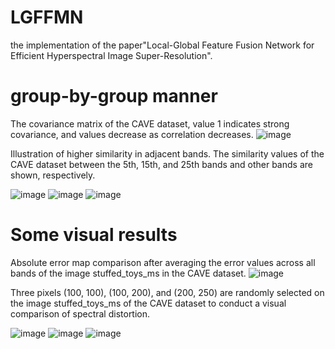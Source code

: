 # LGFFMN
the implementation of the paper"Local-Global Feature Fusion Network for Efficient Hyperspectral Image Super-Resolution".

# group-by-group manner
The covariance matrix of the CAVE dataset, value 1 indicates strong covariance, and values decrease as correlation decreases.
![image](https://github.com/xujingran/LGFFMN/assets/61618979/ee2f5c05-50db-4d04-9d74-0b0fb7c4ecb4)

Illustration of higher similarity in adjacent bands. The similarity values of the CAVE dataset between the 5th, 15th, and 25th bands and other bands are shown, respectively.

![image](https://github.com/xujingran/LGFFMN/assets/61618979/912bdf27-212c-42a3-a118-cea257794eef)
![image](https://github.com/xujingran/LGFFMN/assets/61618979/2240f231-7945-46d3-998e-35e35c1197cf)
![image](https://github.com/xujingran/LGFFMN/assets/61618979/5e078218-7e33-4408-85ec-ed3896d40a49)

# Some visual results
Absolute error map comparison after averaging the error values across all bands of the image stuffed_toys_ms in the CAVE dataset.
![image](https://github.com/xujingran/LGFFMN/assets/61618979/76500d87-e195-4cce-a27b-0c0e775481c6)

Three pixels (100, 100), (100, 200), and (200, 250) are randomly selected on the image stuffed_toys_ms of the CAVE dataset to conduct a visual comparison of spectral distortion.

![image](https://github.com/xujingran/LGFFMN/assets/61618979/b4148990-8e75-4190-8cb3-260a712ef061)
![image](https://github.com/xujingran/LGFFMN/assets/61618979/13bf52ca-a215-4c06-b616-6794053d7d4d)
![image](https://github.com/xujingran/LGFFMN/assets/61618979/6b279f1c-23f7-483d-9b5e-1adfbd181e86)
